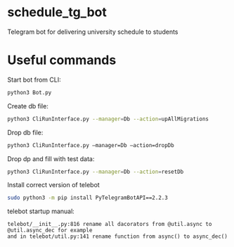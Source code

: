 # schedule_tg_bot
Telegram bot for delivering university schedule to students

# Useful commands

Start bot from CLI:
```bash
python3 Bot.py
```


Create db file:
```bash
python3 CliRunInterface.py --manager=Db --action=upAllMigrations
```


Drop db file:
```bash
python3 CliRunInterface.py —manager=Db —action=dropDb
```


Drop dp and fill with test data:
```bash
python3 CliRunInterface.py --manager=Db --action=resetDb 
```


Install correct version of telebot
```bash
sudo python3 -m pip install PyTelegramBotAPI==2.2.3
```


telebot startup manual:

```
telebot/__init__.py:816 rename all dacorators from @util.async to @util.async_dec for example
and in telebot/util.py:141 rename function from async() to async_dec()
```
